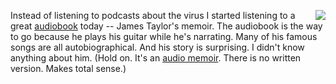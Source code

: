 <img src="http://scripting.com/images/2020/03/11/sweetBabyJames.png" border="0" align="right">Instead of listening to podcasts about the virus I started listening to a great <a href="https://www.amazon.com/Break-Shot-First-Years-Memoir/dp/B081D93GP6">audiobook</a> today -- James Taylor's memoir. The audiobook is the way to go because he plays his guitar while he's narrating. Many of his famous songs are all autobiographical. And his story is surprising. I didn't know anything about him. (Hold on. It's an <a href="https://www.npr.org/2020/02/09/803843220/james-taylor-narrates-life-before-fame-and-sings-american-standards-on-new-album">audio memoir</a>. There is no written version. Makes total sense.)

